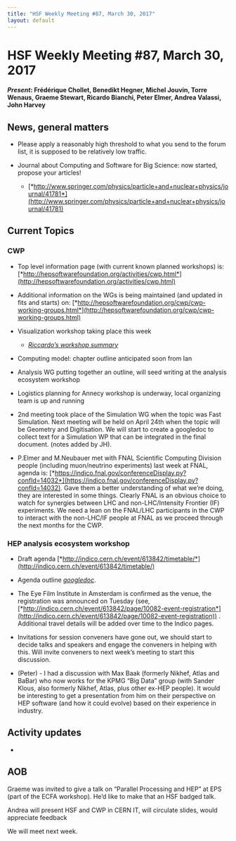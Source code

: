 ```yaml
---
title: "HSF Weekly Meeting #87, March 30, 2017"
layout: default
---
```


# HSF Weekly Meeting #87, March 30, 2017

#### *Present*: Frédérique Chollet, Benedikt Hegner, Michel Jouvin, Torre Wenaus, Graeme Stewart, Ricardo Bianchi, Peter Elmer, Andrea Valassi, John Harvey

## News, general matters

-   Please apply a reasonably high threshold to what you send to the forum list, it is supposed to be relatively low traffic.

-   Journal about Computing and Software for Big Science: now started, propose your articles!

    -   [*http://www.springer.com/physics/particle+and+nuclear+physics/journal/41781*](http://www.springer.com/physics/particle+and+nuclear+physics/journal/41781)

## Current Topics 

### CWP

-   Top level information page (with current known planned workshops) is: [*http://hepsoftwarefoundation.org/activities/cwp.html*](http://hepsoftwarefoundation.org/activities/cwp.html)

-   Additional information on the WGs is being maintained (and updated in fits and starts) on: [*http://hepsoftwarefoundation.org/cwp/cwp-working-groups.html*](http://hepsoftwarefoundation.org/cwp/cwp-working-groups.html)

-   Visualization workshop taking place this week

    -   [*Riccardo’s workshop summary*](https://groups.google.com/forum/?utm_medium=email&utm_source=footer#!msg/hep-sf-forum/R6QefiZ3RUU/1xiO7kIiFAAJ)

-   Computing model: chapter outline anticipated soon from Ian

-   Analysis WG putting together an outline, will seed writing at the analysis ecosystem workshop

-   Logistics planning for Annecy workshop is underway, local organizing team is up and running

-   2nd meeting took place of the Simulation WG when the topic was Fast Simulation. Next meeting will be held on April 24th when the topic will be Geometry and Digitisation. We will start to create a googledoc to collect text for a Simulation WP that can be integrated in the final document. (notes added by JH).

-   P.Elmer and M.Neubauer met with FNAL Scientific Computing Division people (including muon/neutrino experiments) last week at FNAL, agenda is: [*https://indico.fnal.gov/conferenceDisplay.py?confId=14032*](https://indico.fnal.gov/conferenceDisplay.py?confId=14032). Gave them a better understanding of what we’re doing, they are interested in some things. Clearly FNAL is an obvious choice to watch for synergies between LHC and non-LHC/Intensity Frontier (IF) experiments. We need a lean on the FNAL/LHC participants in the CWP to interact with the non-LHC/IF people at FNAL as we proceed through the next months for the CWP.

### HEP analysis ecosystem workshop

-   Draft agenda [*http://indico.cern.ch/event/613842/timetable/*](http://indico.cern.ch/event/613842/timetable/)

-   Agenda outline [*googledoc*](https://docs.google.com/document/d/1F2v4W5X216sXALToBTT-jT0fFkaIQhld2cqDnSqdv-I/edit?usp=sharing).

-   The Eye Film Institute in Amsterdam is confirmed as the venue, the registration was announced on Tuesday (see, [*http://indico.cern.ch/event/613842/page/10082-event-registration*](http://indico.cern.ch/event/613842/page/10082-event-registration)) . Additional travel details will be added over time to the Indico pages.

-   Invitations for session conveners have gone out, we should start to decide talks and speakers and engage the conveners in helping with this. Will invite conveners to next week’s meeting to start this discussion.

-   (Peter) - I had a discussion with Max Baak (formerly Nikhef, Atlas and BaBar) who now works for the KPMG “Big Data” group (with Sander Klous, also formerly Nikhef, Atlas, plus other ex-HEP people). It would be interesting to get a presentation from him on their perspective on HEP software (and how it could evolve) based on their experience in industry.

## Activity updates

-   

## AOB

Graeme was invited to give a talk on “Parallel Processing and HEP” at EPS (part of the ECFA workshop). He’d like to make that an HSF badged talk.

Andrea will present HSF and CWP in CERN IT, will circulate slides, would appreciate feedback

We will meet next week.
